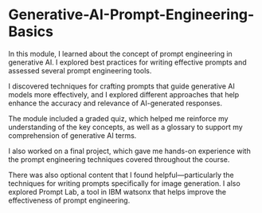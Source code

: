# Generative-AI-Prompt-Engineering-Basics

In this module, I learned about the concept of prompt engineering in generative AI. I explored best practices for writing effective prompts and assessed several prompt engineering tools.

I discovered techniques for crafting prompts that guide generative AI models more effectively, and I explored different approaches that help enhance the accuracy and relevance of AI-generated responses.

The module included a graded quiz, which helped me reinforce my understanding of the key concepts, as well as a glossary to support my comprehension of generative AI terms.

I also worked on a final project, which gave me hands-on experience with the prompt engineering techniques covered throughout the course.

There was also optional content that I found helpful—particularly the techniques for writing prompts specifically for image generation. I also explored Prompt Lab, a tool in IBM watsonx that helps improve the effectiveness of prompt engineering.

